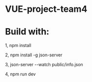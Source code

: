 # VUE-project-team4

# Build with:

1, npm install

2, npm install -g json-server

3, json-server --watch public/info.json

4, npm run dev
